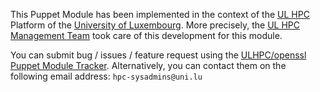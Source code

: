 This Puppet Module has been implemented in the context of the [UL HPC](http://hpc.uni.lu) Platform of the [University of Luxembourg](http://www.uni.lu).
More precisely, the [UL HPC Management Team](https://hpc.uni.lu/about/team.html#system-administrators) took care of this development for this module.

You can submit bug / issues / feature request using the [ULHPC/openssl Puppet Module Tracker](https://github.com/ULHPC/puppet-openssl/issues). 
Alternatively, you can contact them on the following email address: `hpc-sysadmins@uni.lu`





